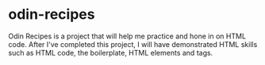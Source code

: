 # odin-recipes
Odin Recipes is a project that will help me practice and hone in on HTML code. After I've completed this project, I will have demonstrated HTML skills such as HTML code, the boilerplate, HTML elements and tags.